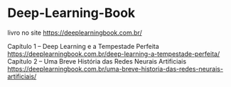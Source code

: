 # Deep-Learning-Book
livro no site https://deeplearningbook.com.br/

Capítulo 1 – Deep Learning e a Tempestade Perfeita https://deeplearningbook.com.br/deep-learning-a-tempestade-perfeita/
Capítulo 2 – Uma Breve História das Redes Neurais Artificiais https://deeplearningbook.com.br/uma-breve-historia-das-redes-neurais-artificiais/
